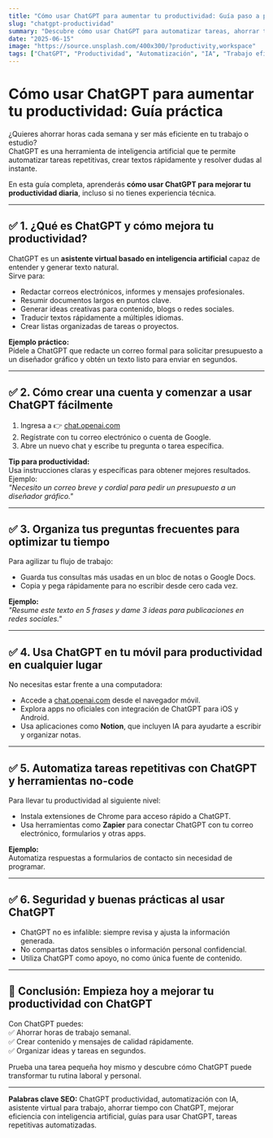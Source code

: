 ```yaml
---
title: "Cómo usar ChatGPT para aumentar tu productividad: Guía paso a paso"
slug: "chatgpt-productividad"
summary: "Descubre cómo usar ChatGPT para automatizar tareas, ahorrar tiempo y mejorar tu productividad diaria."
date: "2025-06-15"
image: "https://source.unsplash.com/400x300/?productivity,workspace"
tags: ["ChatGPT", "Productividad", "Automatización", "IA", "Trabajo eficiente", "Ahorro de tiempo", "Asistente virtual"]
---
```


# Cómo usar ChatGPT para aumentar tu productividad: Guía práctica

¿Quieres ahorrar horas cada semana y ser más eficiente en tu trabajo o estudio?  
ChatGPT es una herramienta de inteligencia artificial que te permite automatizar tareas repetitivas, crear textos rápidamente y resolver dudas al instante.  

En esta guía completa, aprenderás **cómo usar ChatGPT para mejorar tu productividad diaria**, incluso si no tienes experiencia técnica.

---

## ✅ 1. ¿Qué es ChatGPT y cómo mejora tu productividad?

ChatGPT es un **asistente virtual basado en inteligencia artificial** capaz de entender y generar texto natural.  
Sirve para:

- Redactar correos electrónicos, informes y mensajes profesionales.
- Resumir documentos largos en puntos clave.
- Generar ideas creativas para contenido, blogs o redes sociales.
- Traducir textos rápidamente a múltiples idiomas.
- Crear listas organizadas de tareas o proyectos.

**Ejemplo práctico:**  
Pídele a ChatGPT que redacte un correo formal para solicitar presupuesto a un diseñador gráfico y obtén un texto listo para enviar en segundos.

---

## ✅ 2. Cómo crear una cuenta y comenzar a usar ChatGPT fácilmente

1. Ingresa a 👉 [chat.openai.com](https://chat.openai.com/)  
2. Regístrate con tu correo electrónico o cuenta de Google.  
3. Abre un nuevo chat y escribe tu pregunta o tarea específica.

**Tip para productividad:**  
Usa instrucciones claras y específicas para obtener mejores resultados. Ejemplo:  
*"Necesito un correo breve y cordial para pedir un presupuesto a un diseñador gráfico."*

---

## ✅ 3. Organiza tus preguntas frecuentes para optimizar tu tiempo

Para agilizar tu flujo de trabajo:  
- Guarda tus consultas más usadas en un bloc de notas o Google Docs.  
- Copia y pega rápidamente para no escribir desde cero cada vez.

**Ejemplo:**  
*"Resume este texto en 5 frases y dame 3 ideas para publicaciones en redes sociales."*

---

## ✅ 4. Usa ChatGPT en tu móvil para productividad en cualquier lugar

No necesitas estar frente a una computadora:  
- Accede a [chat.openai.com](https://chat.openai.com/) desde el navegador móvil.  
- Explora apps no oficiales con integración de ChatGPT para iOS y Android.  
- Usa aplicaciones como **Notion**, que incluyen IA para ayudarte a escribir y organizar notas.

---

## ✅ 5. Automatiza tareas repetitivas con ChatGPT y herramientas no-code

Para llevar tu productividad al siguiente nivel:  
- Instala extensiones de Chrome para acceso rápido a ChatGPT.  
- Usa herramientas como **Zapier** para conectar ChatGPT con tu correo electrónico, formularios y otras apps.  

**Ejemplo:**  
Automatiza respuestas a formularios de contacto sin necesidad de programar.

---

## ✅ 6. Seguridad y buenas prácticas al usar ChatGPT

- ChatGPT no es infalible: siempre revisa y ajusta la información generada.  
- No compartas datos sensibles o información personal confidencial.  
- Utiliza ChatGPT como apoyo, no como única fuente de contenido.

---

## 🚀 Conclusión: Empieza hoy a mejorar tu productividad con ChatGPT

Con ChatGPT puedes:  
✅ Ahorrar horas de trabajo semanal.  
✅ Crear contenido y mensajes de calidad rápidamente.  
✅ Organizar ideas y tareas en segundos.

Prueba una tarea pequeña hoy mismo y descubre cómo ChatGPT puede transformar tu rutina laboral y personal.

---

**Palabras clave SEO:** ChatGPT productividad, automatización con IA, asistente virtual para trabajo, ahorrar tiempo con ChatGPT, mejorar eficiencia con inteligencia artificial, guías para usar ChatGPT, tareas repetitivas automatizadas.

